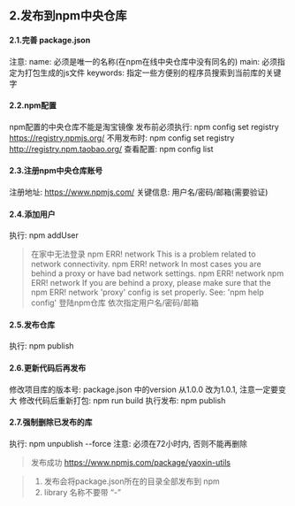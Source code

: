## 2.发布到npm中央仓库

#### 2.1.完善 package.json
注意:
name: 必须是唯一的名称(在npm在线中央仓库中没有同名的)
main: 必须指定为打包生成的js文件
keywords: 指定一些方便别的程序员搜索到当前库的关键字


#### 2.2.npm配置
npm配置的中央仓库不能是淘宝镜像
发布前必须执行: npm config set registry https://registry.npmjs.org/
不用发布时: npm config set registry http://registry.npm.taobao.org/
查看配置: npm config list

#### 2.3.注册npm中央仓库账号
注册地址: https://www.npmjs.com/
关键信息: 用户名/密码/邮箱(需要验证)
#### 2.4.添加用户
执行: npm addUser
> 在家中无法登录
> npm ERR! network This is a problem related to network connectivity.
> npm ERR! network In most cases you are behind a proxy or have bad network settings.
> npm ERR! network
> npm ERR! network If you are behind a proxy, please make sure that the
> npm ERR! network 'proxy' config is set properly.  See: 'npm help config'
登陆npm仓库
依次指定用户名/密码/邮箱

#### 2.5.发布仓库
执行: npm publish

#### 2.6.更新代码后再发布
修改项目库的版本号: package.json 中的version 从1.0.0 改为1.0.1, 注意一定要变大
修改代码后重新打包: npm run build
执行发布: npm publish


#### 2.7.强制删除已发布的库
执行: npm unpublish --force
注意: 必须在72小时内, 否则不能再删除


> 发布成功 https://www.npmjs.com/package/yaoxin-utils

> 1. 发布会将package.json所在的目录全部发布到 npm
> 2. library 名称不要带 “-”



<!-- https://zxfjd3g.github.io/atguigu_utils-docs/ -->